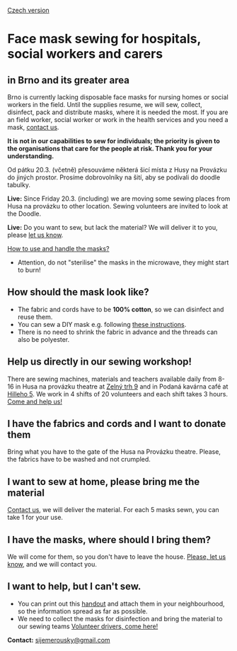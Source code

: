 [Czech version](https://sijemerousky.cz/)

# Face mask sewing for hospitals, social workers and carers
## in Brno and its greater area

Brno is currently lacking disposable face masks for nursing homes or social workers in the field. Until the supplies resume, we will sew, collect, disinfect, pack and distribute masks, where it is needed the most. If you are an field worker, social worker or work in the health services and you need a mask, [contact us](https://docs.google.com/forms/d/e/1FAIpQLScT2zbyMPZp4LBdd6X_dBT3eAm15iF6gO4dS5KwYaPchdvWbA/viewform?usp=sf_link).

**It is not in our capabilities to sew for individuals; the priority is given to the organisations that care for the people at risk. Thank you for your understanding.**

Od pátku 20.3. (včetně) přesouváme některá šicí místa z Husy na Provázku do jiných prostor. Prosíme dobrovolníky na šití, aby se podívali do doodle tabulky.

**Live:** Since Friday 20.3. (including) we are moving some sewing places from Husa na provázku to other location. Sewing volunteers are invited to look at the Doodle.

**Live:** Do you want to sew, but lack the material? We will deliver it to you, please [let us know](https://docs.google.com/forms/d/e/1FAIpQLSdjZqHkglV2Gdva7ELOEVB6H6uPRfy8BAUKaHk2O_XiOAZpKw/viewform?usp=sf_link).

[How to use and handle the masks?](https://scontent-prg1-1.xx.fbcdn.net/v/t1.15752-9/89870226_237727443933011_1964651537363894272_n.jpg?_nc_cat=105&_nc_sid=b96e70&_nc_ohc=dVfo8V14Zp4AX8Dj61Y&_nc_ht=scontent-prg1-1.xx&oh=dbc6920533f1e772bf43a4f1ca86ea3f&oe=5E93B966)
- Attention, do not "sterilise" the masks in the microwave, they might start to burn!

## How should the mask look like?
- The fabric and cords have to be **100% cotton**, so we can disinfect and reuse them.
- You can sew a DIY mask e.g. following [these instructions](https://scontent-prg1-1.xx.fbcdn.net/v/t1.0-9/89338814_217960132915445_6483116063725715456_n.jpg?_nc_cat=100&_nc_sid=2d5d41&_nc_ohc=vf-v5EtQTz4AX_k4fP8&_nc_ht=scontent-prg1-1.xx&oh=cfcd929189382f2a1b607b106683d07d&oe=5E95E462).
- There is no need to shrink the fabric in advance and the threads can also be polyester.

## Help us directly in our sewing workshop!
There are sewing machines, materials and teachers available daily from 8-16 in Husa na provázku theatre at [Zelný trh 9](https://www.google.com/maps/place/Zeln%C3%BD+trh+294%2F9,+602+00+Brno-st%C5%99ed-Brno-m%C4%9Bsto/@49.1919742,16.6057153,17z/data=!3m1!4b1!4m5!3m4!1s0x47129456b139acb9:0x141c0179007c8f40!8m2!3d49.1919707!4d16.6079093) and in Podaná kavárna café at [Hilleho 5](https://www.google.com/maps/place/Hilleho+5,+602+00+Brno-st%C5%99ed/@49.2032489,16.6095545,17z/data=!3m1!4b1!4m5!3m4!1s0x4712945c4c731865:0x6b5a6fd350d1026f!8m2!3d49.2032454!4d16.6117486). We work in 4 shifts of 20 volunteers and each shift takes 3 hours. [Come and help us!](https://www.ced-brno.cz/rousky) 

## I have the fabrics and cords and I want to donate them
Bring what you have to the gate of the Husa na Provázku theatre. Please, the fabrics have to be washed and not crumpled.

## I want to sew at home, please bring me the material 
[Contact us](https://docs.google.com/forms/d/e/1FAIpQLSdjZqHkglV2Gdva7ELOEVB6H6uPRfy8BAUKaHk2O_XiOAZpKw/viewform?usp=sf_link), we will deliver the material. For each 5 masks sewn, you can take 1 for your use.

## I have the masks, where should I bring them?
We will come for them, so you don't have to leave the house. [Please, let us know](https://docs.google.com/forms/d/e/1FAIpQLSdjZqHkglV2Gdva7ELOEVB6H6uPRfy8BAUKaHk2O_XiOAZpKw/viewform?usp=sf_link), and we will contact you.

## I want to help, but I can't sew.
- You can print out this [handout](https://scontent-prg1-1.xx.fbcdn.net/v/t1.15752-9/90369550_209835203419075_7368684134853509120_n.jpg?_nc_cat=100&_nc_sid=b96e70&_nc_ohc=1E1UI7kKN1wAX8WkdLc&_nc_ht=scontent-prg1-1.xx&oh=95fcaad9d5fd92fe20be5cf0a80b7b67&oe=5E93241D) and attach them in your neighbourhood, so the information spread as far as possible.
- We need to collect the masks for disinfection and bring the material to our sewing teams [Volunteer drivers, come here!](https://forms.gle/gsR5SUx9Ep1wG3bt7)

**Contact:** [sijemerousky@gmail.com](mailto:sijemerousky@gmail.com)
